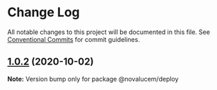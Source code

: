 # Change Log

All notable changes to this project will be documented in this file.
See [Conventional Commits](https://conventionalcommits.org) for commit guidelines.

## [1.0.2](https://github.com/lucemans/novalucem/compare/@novalucem/deploy@1.0.1...@novalucem/deploy@1.0.2) (2020-10-02)

**Note:** Version bump only for package @novalucem/deploy
